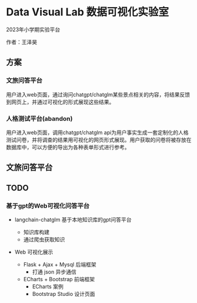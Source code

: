 # Data Visual Lab 数据可视化实验室

2023年小学期实验平台

作者：王泽昊

## 方案

### 文旅问答平台

用户进入web页面，通过询问chatgpt/chatglm某些景点相关的内容，将结果反馈到网页上，并通过可视化的形式展现这些结果。

### 人格测试平台(abandon)

用户进入web页面，调用chatgpt/chatglm api为用户事实生成一套定制化的人格测试问卷，并将调查的结果用可视化的网页形式展现。用户获取的问卷将被存放在数据库中，可以方便的导出为各种表单形式进行参考。

## 文旅问答平台

## TODO

### 基于gpt的Web可视化问答平台

* langchain-chatglm 基于本地知识库的gpt问答平台

  * 知识库构建
  * 通过爬虫获取知识
* Web 可视化展示

  * Flask + Ajax + Mysql 后端框架
    * 打通 json 异步通信
  * ECharts + Bootstrap 前端框架
    * ECharts 案例
    * Bootstrap Studio 设计页面
